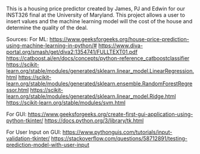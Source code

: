 This is a housing price predictor created by James, PJ and Edwin for our INST326 final at the University of Maryland. This project allows a user to insert values and the machine learning model will 
the cost of the house and determine the quality of the deal.

Sources:
  For ML:
      https://www.geeksforgeeks.org/house-price-prediction-using-machine-learning-in-python/#
      https://www.diva-portal.org/smash/get/diva2:1354741/FULLTEXT01.pdf
      https://catboost.ai/en/docs/concepts/python-reference_catboostclassifier
      https://scikit-learn.org/stable/modules/generated/sklearn.linear_model.LinearRegression.html
      https://scikit-learn.org/stable/modules/generated/sklearn.ensemble.RandomForestRegressor.html
      https://scikit-learn.org/stable/modules/generated/sklearn.linear_model.Ridge.html
      https://scikit-learn.org/stable/modules/svm.html
      
  For GUI:
      https://www.geeksforgeeks.org/create-first-gui-application-using-python-tkinter/
      https://docs.python.org/3/library/tk.html

  For User Input on GUI:
      https://www.pythonguis.com/tutorials/input-validation-tkinter/
      https://stackoverflow.com/questions/58712891/testing-prediction-model-with-user-input
